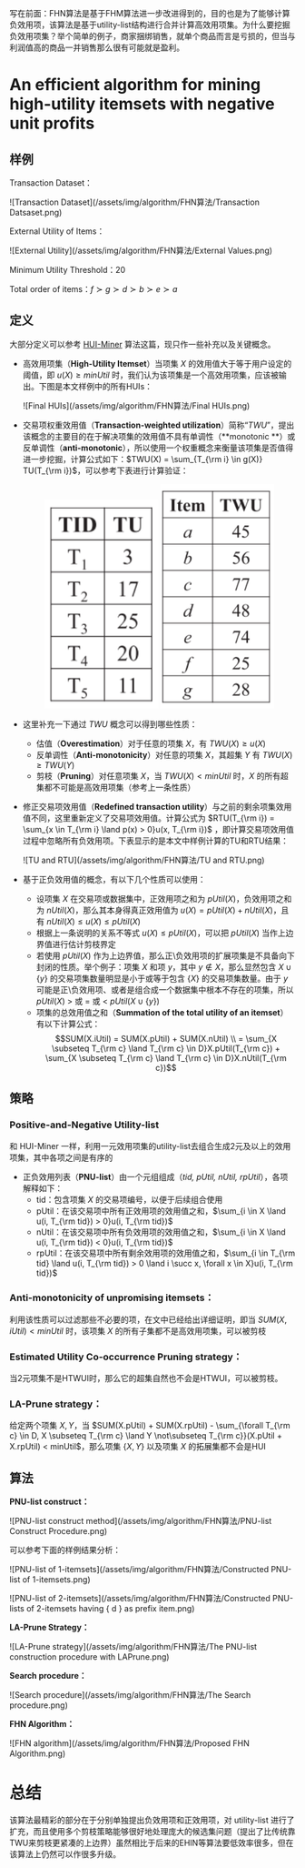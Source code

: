 写在前面：FHN算法是基于FHM算法进一步改进得到的，目的也是为了能够计算负效用项，该算法是基于utility-list结构进行合并计算高效用项集。为什么要挖掘负效用项集？举个简单的例子，商家捆绑销售，就单个商品而言是亏损的，但当与利润值高的商品一并销售那么很有可能就是盈利。

# An efficient algorithm for mining high-utility itemsets with negative unit profits

## 样例

Transaction Dataset：

![Transaction Dataset](/assets/img/algorithm/FHN算法/Transaction Datsaset.png)

External Utility of Items：

![External Utility](/assets/img/algorithm/FHN算法/External Values.png)

Minimum Utility Threshold：20

Total order of items：$f \succ g \succ d \succ b \succ e \succ a$

## 定义

大部分定义可以参考 [HUI-Miner](https://suarne.github.io/posts/HUI-Miner%E7%AE%97%E6%B3%95/) 算法这篇，现只作一些补充以及关键概念。

+ 高效用项集（**High-Utility Itemset**）当项集 $X$ 的效用值大于等于用户设定的阈值，即 $u(X) \ge minUtil$ 时，我们认为该项集是一个高效用项集，应该被输出。下图是本文样例中的所有HUIs：

  ![Final HUIs](/assets/img/algorithm/FHN算法/Final HUIs.png)

+ 交易项权重效用值（**Transaction-weighted utilization**）简称“_TWU_”，提出该概念的主要目的在于解决项集的效用值不具有单调性（**monotonic **）或反单调性（**anti-monotonic**），所以使用一个权重概念来衡量该项集是否值得进一步挖掘，计算公式如下：$TWU(X) = \sum_{T_{\rm i} \in g(X)} TU(T_{\rm i})$，可以参考下表进行计算验证：

  <center calss="half">
      <img src="/assets/img/algorithm/FHN算法/TU.png" width=200 alt="Transaction Utility"/>
      <img src="/assets/img/algorithm/FHN算法/TWU.png" width=200 alt="Transaction-Weighted Utility"/>
  </center>

+ 这里补充一下通过 $TWU$ 概念可以得到哪些性质：

  - 估值（**Overestimation**）对于任意的项集 $X$，有 $TWU(X) \ge u(X)$
  - 反单调性（**Anti-monotonicity**）对任意的项集 $X$，其超集 $Y$ 有 $TWU(X) \ge TWU(Y)$
  - 剪枝（**Pruning**）对任意项集 $X$，当 $TWU(X) < minUtil$ 时，$X$ 的所有超集都不可能是高效用项集（参考上一条性质）

+ 修正交易项效用值（**Redefined transaction utility**）与之前的剩余项集效用值不同，这里重新定义了交易项效用值。计算公式为 $RTU(T_{\rm i}) = \sum_{x \in T_{\rm i} \land p(x) > 0}u(x, T_{\rm i})$ ，即计算交易项效用值过程中忽略所有负效用项。下表显示的是本文中样例计算的TU和RTU结果：

  ![TU and RTU](/assets/img/algorithm/FHN算法/TU and RTU.png)

+ 基于正负效用值的概念，有以下几个性质可以使用：

  - 设项集 $X$ 在交易项或数据集中，正效用项之和为 $pUtil(X)$，负效用项之和为 $nUtil(X)$，那么其本身得真正效用值为 $u(X) = pUtil(X) + nUtil(X)$，且有 $nUtil(X) \le u(X) \le pUtil(X)$
  - 根据上一条说明的关系不等式 $u(X) \le pUtil(X)$，可以把 $pUtil(X)$ 当作上边界值进行估计剪枝界定
  - 若使用 $pUtil(X)$ 作为上边界值，那么正\负效用项的扩展项集是不具备向下封闭的性质。举个例子：项集 $X$ 和项 $y$，其中 $y \notin X$，那么显然包含 $X \cup \lbrace y\rbrace$ 的交易项集数量明显是小于或等于包含 $\lbrace X\rbrace$ 的交易项集数量。由于 $y$ 可能是正\负效用项、或者是组合成一个数据集中根本不存在的项集，所以 $pUtil(X)$ > 或 = 或 < $pUtil(X \cup \lbrace y\rbrace)$
  - 项集的总效用值之和（**Summation of the total utility of an itemset**）有以下计算公式：$$SUM(X.iUtil) = SUM(X.pUtil) + SUM(X.nUtil) \\ = \sum_{X \subseteq T_{\rm c} \land T_{\rm c} \in D}X.pUtil(T_{\rm c}) + \sum_{X \subseteq T_{\rm c} \land T_{\rm c} \in D}X.nUtil(T_{\rm c})$$

## 策略

### Positive-and-Negative Utility-list

和 HUI-Miner 一样，利用一元效用项集的utility-list去组合生成2元及以上的效用项集，其中各项之间是有序的

+ 正负效用列表（**PNU-list**）由一个元组组成（_tid, pUtil, nUtil, rpUtil_），各项解释如下：
  - tid：包含项集 $X$ 的交易项编号，以便于后续组合使用
  - pUtil：在该交易项中所有正效用项的效用值之和，$\sum_{i \in X \land u(i, T_{\rm tid}) > 0}u(i, T_{\rm tid})$
  - nUtil：在该交易项中所有负效用项的效用值之和，$\sum_{i \in X \land u(i, T_{\rm tid}) < 0}u(i, T_{\rm tid})$
  - rpUtil：在该交易项中所有剩余效用项的效用值之和，$\sum_{i \in T_{\rm tid} \land u(i, T_{\rm tid}) > 0 \land i \succ x, \forall x \in X}u(i, T_{\rm tid})$

### Anti-monotonicity of unpromising itemsets：

利用该性质可以过滤那些不必要的项，在文中已经给出详细证明，即当 $SUM(X, iUtil) < minUtil$ 时，该项集 $X$ 的所有子集都不是高效用项集，可以被剪枝

### Estimated Utility Co-occurrence Pruning strategy：

当2元项集不是HTWUI时，那么它的超集自然也不会是HTWUI，可以被剪枝。

### LA-Prune strategy：

给定两个项集 $X, \, Y$，当 $SUM(X.pUtil) + SUM(X.rpUtil) - \sum_{\forall T_{\rm c} \in D, X \subseteq T_{\rm c} \land Y \not\subseteq T_{\rm c}}(X.pUtil + X.rpUtil) < minUtil$，那么项集 $\lbrace X, \, Y\rbrace$ 以及项集 $X$ 的拓展集都不会是HUI

## 算法

**PNU-list construct：**

![PNU-list construct method](/assets/img/algorithm/FHN算法/PNU-list Construct Procedure.png)

可以参考下面的样例结果分析：

![PNU-list of 1-itemsets](/assets/img/algorithm/FHN算法/Constructed PNU-list of 1-itemsets.png)

![PNU-list of 2-itemsets](/assets/img/algorithm/FHN算法/Constructed PNU-lists of 2-itemsets having { d } as prefix item.png)

**LA-Prune Strategy：**

![LA-Prune strategy](/assets/img/algorithm/FHN算法/The PNU-list construction procedure with LAPrune.png)

**Search procedure：**

![Search procedure](/assets/img/algorithm/FHN算法/The Search procedure.png)

**FHN Algorithm：**

![FHN algorithm](/assets/img/algorithm/FHN算法/Proposed FHN Algorithm.png)

# 总结

该算法最精彩的部分在于分别单独提出负效用项和正效用项，对 utility-list 进行了扩充，而且使用多个剪枝策略能够很好地处理庞大的候选集问题（提出了比传统靠TWU来剪枝更紧凑的上边界）虽然相比于后来的EHIN等算法要低效率很多，但在该算法上仍然可以作很多升级。